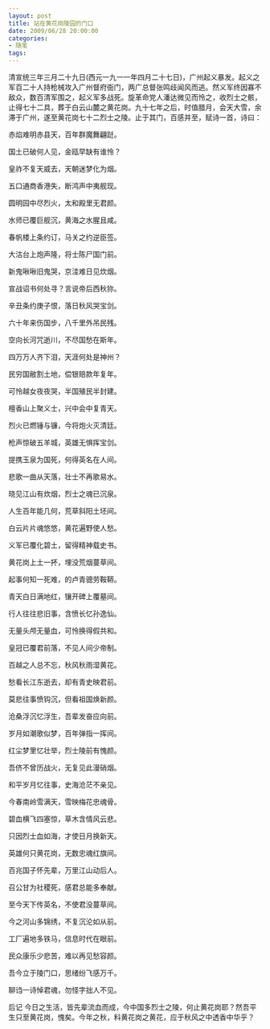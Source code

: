 ```yaml
---
layout: post
title: 站在黄花岗陵园的门口
date: 2009/06/28 20:00:00
categories: 
- 随笔
tags: 
---
```


清宣统三年三月二十九日(西元一九一一年四月二十七日)，广州起义暴发。起义之军百二十人持枪械攻入广州督府衙门，两广总督张鸣歧闻风而逃。然义军终因寡不敌众，数百清军围之，起义军多战死。旋革命党人潘达微见而怜之，收烈士之骸，止得七十二具，葬于白云山麓之黄花岗。九十七年之后，时值腊月，会天大雪，余滞于广州，遂至黄花岗七十二烈士之陵。止于其门，百感并至，赋诗一首，诗曰：　　

赤焰难明赤县天，百年群魔舞翩跹。

国土已破何人见，金瓯早缺有谁怜？

皇祚不复天威去，天朝迷梦化为烟。

五口通商香港失，断鸿声中夷舰现。

圆明园中尽烈火，太和殿里无君颜。

水师已覆巨舰沉，黄海之水腥且咸。

春帆楼上条约订，马关之约逆臣签。

大沽台上炮声隆，将士陈尸国门前。

新鬼啾啾旧鬼哭，京洼难日见炊烟。

宣战诏书何处寻？言说帝后西秋狝。

辛丑条约庚子恨，落日秋风哭宝剑。

六十年来伤国步，八千里外吊民残。

空向长河咒逝川，不尽国愁在斯年。

四万万人齐下泪，天涯何处是神州？

民穷国敝割土地，偿银赔款年复年。

可怜越女夜夜哭，半国殖民半封建。

檀香山上聚义士，兴中会中复青天。

烈火已燃锤与镰，今将炮火灭清廷。

枪声惊破五羊城，英雄无惧挥宝剑。

提携玉泉为国死，何得英名在人间。

悲歌一曲从天落，壮士不再歌易水。

晓见江山有炊烟，烈士之魂已沉泉。

人生百年能几何，荒草斜阳土坯间。

白云片片魂悠悠，黄花遍野使人愁。

义军已覆化碧土，留得精神载史书。

黄花岗上土一抔，埋没荒烟蔓草间。

起事何知一死难，的卢青骢劳鞍鞯。

青天白日满地红，镶开碑上覆墓间。

行人往往悲旧事，含愤长忆孙逸仙。

无量头颅无量血，可怜换得假共和。

皇冠已覆君前落，不见人间少帝制。

百越之人总不忘，秋风秋雨湿黄花。

愁看长江东逝去，却有青史映君前。

莫悲往事愤钩沉，但看祖国焕新颜。

沧桑浮沉忆浮生，吾辈发奋应向前。

岁月如潮歌似梦，百年弹指一挥间。

红尘梦里忆壮举，烈士陵前有愧颜。

吾侪不曾历战火，无复见此漫硝烟。

和平岁月忆往事，史海沧茫不亲见。

今春南岭雪满天，雪映梅花忠魂骨。

碧血横飞四塞惊，草木含情风云悲。

只因烈士血如海，才使日月换新天。

英雄何只黄花岗，无数忠魂红旗间。

百兆国子怀先辈，万里江山动后人。

召公甘为社稷死，感君总能多奉献。

至今天下传英名，不使君没蔓草间。

今之河山多锦绣，不复沉沦如从前。

工厂遍地多铁马，信息时代在眼前。

民众康乐少悲苦，难以再见愁容颜。

吾今立于陵门口，思绪纷飞感万千。

聊诌一诗悼君魂，勿怪字拙人不见。

后记 今日之生活，皆先辈流血而成，今中国多烈士之陵，何止黄花岗耶？然吾平生只至黄花岗，愧矣。今年之秋，料黄花岗之黄花，应于秋风之中透香中华乎？
